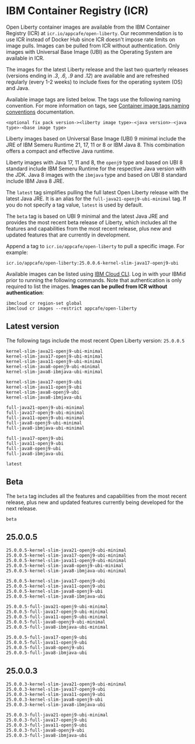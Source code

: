 
# IBM Container Registry (ICR)

Open Liberty container images are available from the IBM Container Registry (ICR) at `icr.io/appcafe/open-liberty`. Our recommendation is to use ICR instead of Docker Hub since ICR doesn't impose rate limits on image pulls. Images can be pulled from ICR without authentication. Only images with Universal Base Image (UBI) as the Operating System are available in ICR.

The images for the latest Liberty release and the last two quarterly releases (versions ending in _.3_, _.6_, _.9_ and _.12_) are available and are refreshed regularly (every 1-2 weeks) to include fixes for the operating system (OS) and Java.

Available image tags are listed below. The tags use the following naming convention. For more information on tags, see [Container image tags naming conventions](https://openliberty.io/docs/latest/container-images.html#tags) documentation.
```
<optional fix pack version-><liberty image type>-<java version>-<java type>-<base image type>
```

Liberty images based on Universal Base Image (UBI) 9 minimal include the JRE of IBM Semeru Runtime 21, 17, 11 or 8 or IBM Java 8. This combination offers a compact and effective Java runtime.

Liberty images with Java 17, 11 and 8, the `openj9` type and based on UBI 8 standard include IBM Semeru Runtime for the respective Java version with the JDK. Java 8 images with the `ibmjava` type and based on UBI 8 standard include IBM Java 8 JRE.

The `latest` tag simplifies pulling the full latest Open Liberty release with the latest Java JRE. It is an alias for the `full-java21-openj9-ubi-minimal` tag. If you do not specify a tag value, `latest` is used by default.

The `beta` tag is based on UBI 9 minimal and the latest Java JRE and provides the most recent beta release of Liberty, which includes all the features and capabilities from the most recent release, plus new and updated features that are currently in development.

Append a tag to `icr.io/appcafe/open-liberty` to pull a specific image. For example: 
```
icr.io/appcafe/open-liberty:25.0.0.6-kernel-slim-java17-openj9-ubi
```

Available images can be listed using [IBM Cloud CLI](https://cloud.ibm.com/docs/cli?topic=cli-getting-started). Log in with your IBMid prior to running the following commands. Note that authentication is only required to list the images. **Images can be pulled from ICR without authentication**: 
```
ibmcloud cr region-set global 
ibmcloud cr images --restrict appcafe/open-liberty
```

## Latest version

The following tags include the most recent Open Liberty version: `25.0.0.5`

```
kernel-slim-java21-openj9-ubi-minimal
kernel-slim-java17-openj9-ubi-minimal
kernel-slim-java11-openj9-ubi-minimal
kernel-slim-java8-openj9-ubi-minimal
kernel-slim-java8-ibmjava-ubi-minimal

kernel-slim-java17-openj9-ubi
kernel-slim-java11-openj9-ubi
kernel-slim-java8-openj9-ubi
kernel-slim-java8-ibmjava-ubi

full-java21-openj9-ubi-minimal
full-java17-openj9-ubi-minimal
full-java11-openj9-ubi-minimal
full-java8-openj9-ubi-minimal
full-java8-ibmjava-ubi-minimal

full-java17-openj9-ubi
full-java11-openj9-ubi
full-java8-openj9-ubi
full-java8-ibmjava-ubi

latest
```

## Beta

The `beta` tag includes all the features and capabilities from the most recent release, plus new and updated features currently being developed for the next release.

```
beta
```

## 25.0.0.5

```
25.0.0.5-kernel-slim-java21-openj9-ubi-minimal
25.0.0.5-kernel-slim-java17-openj9-ubi-minimal
25.0.0.5-kernel-slim-java11-openj9-ubi-minimal
25.0.0.5-kernel-slim-java8-openj9-ubi-minimal
25.0.0.5-kernel-slim-java8-ibmjava-ubi-minimal

25.0.0.5-kernel-slim-java17-openj9-ubi
25.0.0.5-kernel-slim-java11-openj9-ubi
25.0.0.5-kernel-slim-java8-openj9-ubi
25.0.0.5-kernel-slim-java8-ibmjava-ubi

25.0.0.5-full-java21-openj9-ubi-minimal
25.0.0.5-full-java17-openj9-ubi-minimal
25.0.0.5-full-java11-openj9-ubi-minimal
25.0.0.5-full-java8-openj9-ubi-minimal
25.0.0.5-full-java8-ibmjava-ubi-minimal

25.0.0.5-full-java17-openj9-ubi
25.0.0.5-full-java11-openj9-ubi
25.0.0.5-full-java8-openj9-ubi
25.0.0.5-full-java8-ibmjava-ubi
```

## 25.0.0.3

```
25.0.0.3-kernel-slim-java21-openj9-ubi-minimal
25.0.0.3-kernel-slim-java17-openj9-ubi
25.0.0.3-kernel-slim-java11-openj9-ubi
25.0.0.3-kernel-slim-java8-openj9-ubi
25.0.0.3-kernel-slim-java8-ibmjava-ubi

25.0.0.3-full-java21-openj9-ubi-minimal
25.0.0.3-full-java17-openj9-ubi
25.0.0.3-full-java11-openj9-ubi
25.0.0.3-full-java8-openj9-ubi
25.0.0.3-full-java8-ibmjava-ubi
```
